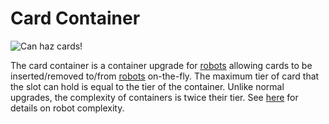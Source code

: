 # Card Container

![Can haz cards!](oredict:opencomputers:cardContainer1)

The card container is a container upgrade for [robots](../block/robot.md) allowing cards to be inserted/removed to/from [robots](../block/robot.md) on-the-fly. The maximum tier of card that the slot can hold is equal to the tier of the container. Unlike normal upgrades, the complexity of containers is twice their tier. See [here](../block/robot.md) for details on robot complexity.
